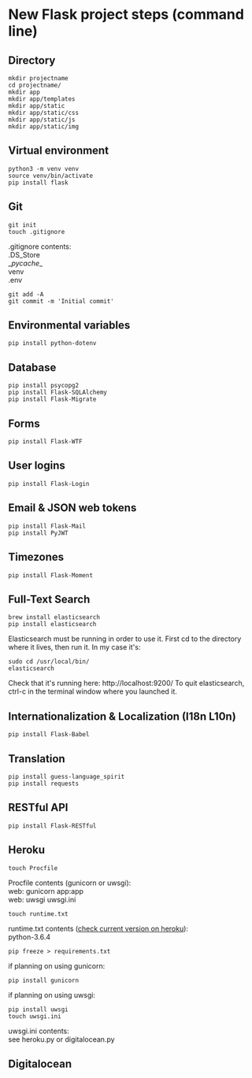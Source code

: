 # New Flask project steps (command line)

## Directory
```
mkdir projectname  
cd projectname/  
mkdir app  
mkdir app/templates  
mkdir app/static  
mkdir app/static/css  
mkdir app/static/js  
mkdir app/static/img  
```

## Virtual environment
```
python3 -m venv venv  
source venv/bin/activate  
pip install flask  
```  

## Git
```
git init  
touch .gitignore
```
.gitignore contents:  
.DS_Store  
\__pycache__  
venv  
.env
```
git add -A  
git commit -m 'Initial commit'  
```

## Environmental variables
```
pip install python-dotenv
```

## Database
```
pip install psycopg2  
pip install Flask-SQLAlchemy
pip install Flask-Migrate
```

## Forms
```
pip install Flask-WTF  
```

## User logins  
```
pip install Flask-Login
```

## Email & JSON web tokens
```
pip install Flask-Mail
pip install PyJWT
```

## Timezones
```
pip install Flask-Moment
```

## Full-Text Search
```
brew install elasticsearch
pip install elasticsearch
```

Elasticsearch must be running in order to use it.
First cd to the directory where it lives, then run it.
In my case it's:

```
sudo cd /usr/local/bin/
elasticsearch
```
Check that it's running here: http://localhost:9200/
To quit elasticsearch, ctrl-c in the terminal window where you launched it.

## Internationalization & Localization (I18n L10n)
```
pip install Flask-Babel
```

## Translation
```
pip install guess-language_spirit
pip install requests
```

## RESTful API
```
pip install Flask-RESTful  
```

## Heroku
```
touch Procfile  
```
Procfile contents (gunicorn or uwsgi):  
web: gunicorn app:app  
web: uwsgi uwsgi.ini

```
touch runtime.txt  
```
runtime.txt contents ([check current version on heroku](https://devcenter.heroku.com/articles/python-runtimes)):  
python-3.6.4  

```
pip freeze > requirements.txt
```
if planning on using gunicorn:
```
pip install gunicorn
```
if planning on using uwsgi:
```
pip install uwsgi  
touch uwsgi.ini  
```
uwsgi.ini contents:  
see heroku.py or digitalocean.py

## Digitalocean  
